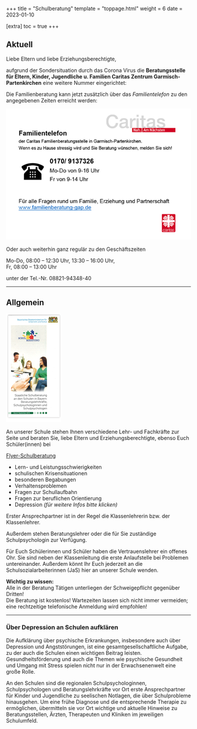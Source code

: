 +++
title = "Schulberatung"
template = "toppage.html"
weight = 6
date = 2023-01-10

[extra]
toc = true
+++

## Aktuell

Liebe Eltern und liebe Erziehungsberechtigte,

aufgrund der Sondersituation durch das Corona Virus die **Beratungsstelle für Eltern, Kinder, Jugendliche u. Familien Caritas Zentrum Garmisch-Partenkirchen** eine weitere Nummer eingerichtet:

Die Familienberatung kann jetzt zusätzlich über das _Familientelefon_ zu den angegebenen Zeiten erreicht werden:

![](images/Caritas-Familientelefon.png)

Oder auch weiterhin ganz regulär zu den Geschäftszeiten  
  
Mo-Do, 08:00 – 12:30 Uhr, 13:30 – 16:00 Uhr,  
Fr, 08:00 – 13:00 Uhr

unter der Tel.-Nr. 08821-94348-40

* * *

## **Allgemein**

![](images/Flyer-Schulberatung.png)

An unserer Schule stehen Ihnen verschiedene Lehr- und Fachkräfte zur Seite und beraten Sie, liebe Eltern und Erziehungsberechtigte, ebenso Euch Schüler(innen) bei

[Flyer-Schulberatung](https://volksschule-partenkirchen.de/wp-content/uploads/2020/09/Flyer-Schulberatung.pdf)

- Lern- und Leistungsschwierigkeiten  
- schulischen Krisensituationen  
- besonderen Begabungen
- Verhaltensproblemen  
- Fragen zur Schullaufbahn  
- Fragen zur beruflichen Orientierung
- Depression _(für weitere Infos bitte klicken)_

  
Erster Ansprechpartner ist in der Regel die Klassenlehrerin bzw. der Klassenlehrer.  
  
Außerdem stehen Beratungslehrer oder die für Sie zuständige Schulpsychologin zur Verfügung.  
  
Für Euch Schülerinnen und Schüler haben die Vertrauenslehrer ein offenes Ohr. Sie sind neben der Klassenleitung die erste Anlaufstelle bei Problemen untereinander. Außerdem könnt Ihr Euch jederzeit an die Schulsozialarbeiterinnen (JaS) hier an unserer Schule wenden.  
  
  
**Wichtig zu wissen:**  
Alle in der Beratung Tätigen unterliegen der Schweigepflicht gegenüber Dritten!  
Die Beratung ist kostenlos! Wartezeiten lassen sich nicht immer vermeiden; eine rechtzeitige telefonische Anmeldung wird empfohlen!

* * *

### **Über Depression an Schulen aufklären**

  
Die Aufklärung über psychische Erkrankungen, insbesondere auch über Depression und Angststörungen, ist eine gesamtgesellschaftliche Aufgabe, zu der auch die Schulen einen wichtigen Beitrag leisten. Gesundheitsförderung und auch die Themen wie psychische Gesundheit und Umgang mit Stress spielen nicht nur in der Erwachsenenwelt eine große Rolle.  
  
An den Schulen sind die regionalen Schulpsychologinnen, Schulpsychologen und Beratungslehrkräfte vor Ort erste Ansprechpartner für Kinder und Jugendliche zu seelischen Notlagen, die über Schulprobleme hinausgehen. Um eine frühe Diagnose und die entsprechende Therapie zu ermöglichen, übermitteln sie vor Ort wichtige und aktuelle Hinweise zu Beratungsstellen, Ärzten, Therapeuten und Kliniken im jeweiligen Schulumfeld.
